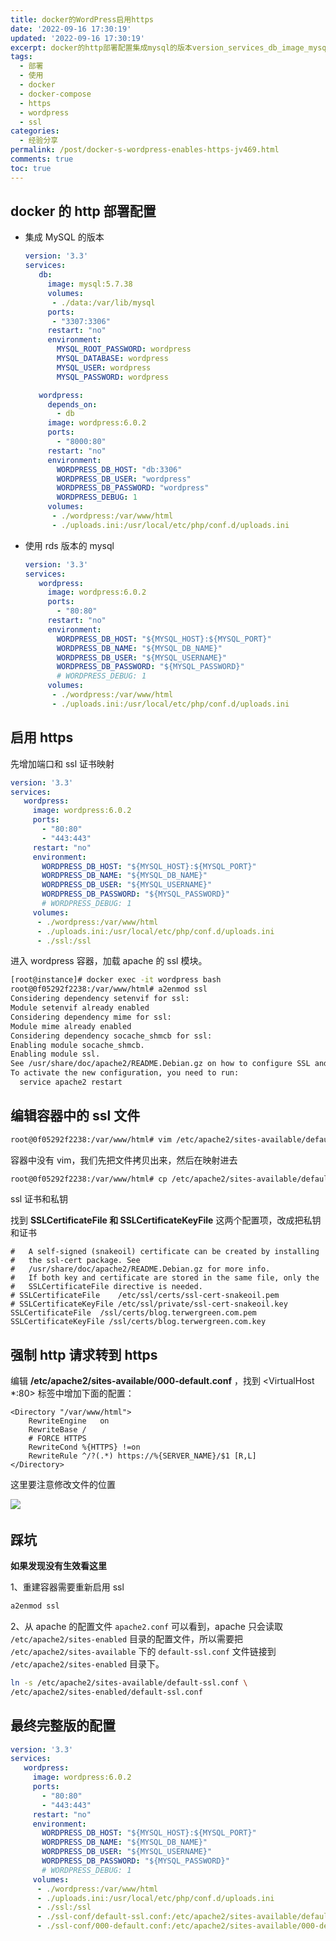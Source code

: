 ```yaml
---
title: docker的WordPress启用https
date: '2022-09-16 17:30:19'
updated: '2022-09-16 17:30:19'
excerpt: docker的http部署配置集成mysql的版本version_services_db_image_mysql_volumes_data_varlibmysqlports__restart_environment_mysql_root_password_wordpressmysql_database_wordpressmysql_user_wordpressmysql_password_wordpresswordpress_depends_on_dbimage_wordpress_ports__rest
tags:
  - 部署
  - 使用
  - docker
  - docker-compose
  - https
  - wordpress
  - ssl
categories:
  - 经验分享
permalink: /post/docker-s-wordpress-enables-https-jv469.html
comments: true
toc: true
---
```

## docker 的 http 部署配置

* 集成 MySQL 的版本

  ```yaml
  version: '3.3'
  services:
     db:
       image: mysql:5.7.38
       volumes:
        - ./data:/var/lib/mysql
       ports:
        - "3307:3306"
       restart: "no"
       environment:
         MYSQL_ROOT_PASSWORD: wordpress
         MYSQL_DATABASE: wordpress
         MYSQL_USER: wordpress
         MYSQL_PASSWORD: wordpress

     wordpress:
       depends_on:
         - db
       image: wordpress:6.0.2
       ports:
         - "8000:80"
       restart: "no"
       environment:
         WORDPRESS_DB_HOST: "db:3306"
         WORDPRESS_DB_USER: "wordpress"
         WORDPRESS_DB_PASSWORD: "wordpress"
         WORDPRESS_DEBUG: 1
       volumes:
        - ./wordpress:/var/www/html
        - ./uploads.ini:/usr/local/etc/php/conf.d/uploads.ini
  ```
* 使用 rds 版本的 mysql

  ```yaml
  version: '3.3'
  services:
     wordpress:
       image: wordpress:6.0.2
       ports:
         - "80:80"
       restart: "no"
       environment:
         WORDPRESS_DB_HOST: "${MYSQL_HOST}:${MYSQL_PORT}"
         WORDPRESS_DB_NAME: "${MYSQL_DB_NAME}"
         WORDPRESS_DB_USER: "${MYSQL_USERNAME}"
         WORDPRESS_DB_PASSWORD: "${MYSQL_PASSWORD}"
         # WORDPRESS_DEBUG: 1
       volumes:
        - ./wordpress:/var/www/html
        - ./uploads.ini:/usr/local/etc/php/conf.d/uploads.ini
  ```

## 启用 https

先增加端口和 ssl 证书映射

```yaml
version: '3.3'
services:
   wordpress:
     image: wordpress:6.0.2
     ports:
       - "80:80"
       - "443:443"
     restart: "no"
     environment:
       WORDPRESS_DB_HOST: "${MYSQL_HOST}:${MYSQL_PORT}"
       WORDPRESS_DB_NAME: "${MYSQL_DB_NAME}"
       WORDPRESS_DB_USER: "${MYSQL_USERNAME}"
       WORDPRESS_DB_PASSWORD: "${MYSQL_PASSWORD}"
       # WORDPRESS_DEBUG: 1
     volumes:
      - ./wordpress:/var/www/html
      - ./uploads.ini:/usr/local/etc/php/conf.d/uploads.ini
      - ./ssl:/ssl
```

进入 wordpress 容器，加载 apache 的 ssl 模块。

```bash
[root@instance]# docker exec -it wordpress bash
root@0f05292f2238:/var/www/html# a2enmod ssl
Considering dependency setenvif for ssl:
Module setenvif already enabled
Considering dependency mime for ssl:
Module mime already enabled
Considering dependency socache_shmcb for ssl:
Enabling module socache_shmcb.
Enabling module ssl.
See /usr/share/doc/apache2/README.Debian.gz on how to configure SSL and create self-signed certificates.
To activate the new configuration, you need to run:
  service apache2 restart
```

## 编辑容器中的 ssl 文件

```bash
root@0f05292f2238:/var/www/html# vim /etc/apache2/sites-available/default-ssl.conf
```

容器中没有 vim，我们先把文件拷贝出来，然后在映射进去

```bash
root@0f05292f2238:/var/www/html# cp /etc/apache2/sites-available/default-ssl.conf /ssl/default-ssl.conf
```

ssl 证书和私钥

找到 **SSLCertificateFile 和 SSLCertificateKeyFile** 这两个配置项，改成把私钥和证书

```properties
#   A self-signed (snakeoil) certificate can be created by installing
#   the ssl-cert package. See
#   /usr/share/doc/apache2/README.Debian.gz for more info.
#   If both key and certificate are stored in the same file, only the
#   SSLCertificateFile directive is needed.
# SSLCertificateFile	/etc/ssl/certs/ssl-cert-snakeoil.pem
# SSLCertificateKeyFile /etc/ssl/private/ssl-cert-snakeoil.key
SSLCertificateFile	/ssl/certs/blog.terwergreen.com.pem
SSLCertificateKeyFile /ssl/certs/blog.terwergreen.com.key
```

## 强制 http 请求转到 https

编辑  **/etc/apache2/sites-available/000-default.conf** ，找到 <VirtualHost *:80> 标签中增加下面的配置：

```properties
<Directory "/var/www/html"> 
    RewriteEngine   on
    RewriteBase /
    # FORCE HTTPS
    RewriteCond %{HTTPS} !=on
    RewriteRule ^/?(.*) https://%{SERVER_NAME}/$1 [R,L]
</Directory>
```

这里要注意修改文件的位置

![](https://img1.terwer.space/api/public/20220916183108.png)​

## 踩坑

**如果发现没有生效看这里**

1、重建容器需要重新启用 ssl

```bash
a2enmod ssl
```

2、从 apache 的配置文件 `apache2.conf` 可以看到，apache 只会读取 `/etc/apache2/sites-enabled` 目录的配置文件，所以需要把 `/etc/apache2/sites-available` 下的 `default-ssl.conf` 文件链接到 `/etc/apache2/sites-enabled` 目录下。

```bash
ln -s /etc/apache2/sites-available/default-ssl.conf \
/etc/apache2/sites-enabled/default-ssl.conf
```

## 最终完整版的配置

```yaml
version: '3.3'
services:
   wordpress:
     image: wordpress:6.0.2
     ports:
       - "80:80"
       - "443:443"
     restart: "no"
     environment:
       WORDPRESS_DB_HOST: "${MYSQL_HOST}:${MYSQL_PORT}"
       WORDPRESS_DB_NAME: "${MYSQL_DB_NAME}"
       WORDPRESS_DB_USER: "${MYSQL_USERNAME}"
       WORDPRESS_DB_PASSWORD: "${MYSQL_PASSWORD}"
       # WORDPRESS_DEBUG: 1
     volumes:
      - ./wordpress:/var/www/html
      - ./uploads.ini:/usr/local/etc/php/conf.d/uploads.ini
      - ./ssl:/ssl
      - ./ssl-conf/default-ssl.conf:/etc/apache2/sites-available/default-ssl.conf
      - ./ssl-conf/000-default.conf:/etc/apache2/sites-available/000-default.conf
```